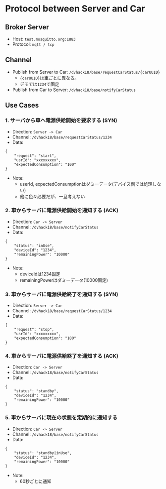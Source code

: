 
# Protocol between Server and Car

## Broker Server

- Host: `test.mosquitto.org:1883`
- Protocol: `mqtt / tcp`

## Channel

- Publish from Server to Car: `/dvhack18/base/requestCarStatus/{carUUID}`
    - `{carUUID}`は車ごとに異なる。
    - デモでは`1234`で固定
- Publish from Car to Server: `/dvhack18/base/notifyCarStatus`

## Use Cases

### 1. サーバから車へ電源供給開始を要求する (SYN)

- Direction: `Server -> Car`
- Channel: `/dvhack18/base/requestCarStatus/1234`
- Data:

```
{
	"request": "start",
	"usrId": "xxxxxxxxx",
	"expectedConsumption": "100"
}
```

- Note:
    - userId, expectedConsumptionはダミーデータ(デバイス側では処理しない)
    - 他に色々必要だが、一旦考えない

### 2. 車からサーバに電源供給開始を通知する (ACK)

- Direction: `Car -> Server`
- Channel: `/dvhack18/base/notifyCarStatus`
- Data:

```
{
	"status": "inUse",
	"deviceId": "1234",
	"remainingPower": "10000"
}
```

- Note:
    - deviceIdは1234固定
    - remainingPowerはダミーデータ(10000固定)

### 3. 車からサーバに電源供給終了を通知する (SYN)

- Direction: `Server -> Car`
- Channel: `/dvhack18/base/requestCarStatus/1234`
- Data:

```
{
	"request": "stop",
	"usrId": "xxxxxxxxx",
	"expectedConsumption": "100"
}
```

### 4. 車からサーバに電源供給終了を通知する (ACK)

- Direction: `Car -> Server`
- Channel: `/dvhack18/base/notifyCarStatus`
- Data:

```
{
	"status": "standby",
	"deviceId": "1234",
	"remainingPower": "10000"
}
```

### 5. 車からサーバに現在の状態を定期的に通知する

- Direction: `Car -> Server`
- Channel: `/dvhack18/base/notifyCarStatus`
- Data:

```
{
	"status": "standby|inUse", 
	"deviceId": "1234",
	"remainingPower": "10000"
}
```

- Note:
    - 60秒ごとに通知